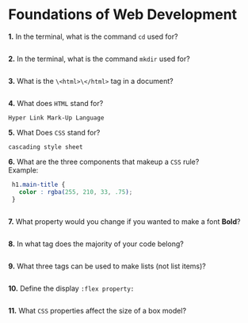 # Foundations of Web Development

**1.** In the terminal, what is the command `cd` used for?
<!-- enter you answer in the space below -->
```The 'cd' command stands for "change directory".

```

**2.** In the terminal, what is the command `mkdir` used for?
<!-- enter you answer in the space below -->
```The 'mkdir' command stands for "make directory".

```

**3.** What is the `\<html>\</html>` tag in a document?
<!-- enter you answer in the space below -->
```

```

**4.** What does `HTML` stand for?
<!-- enter you answer in the space below -->
```
Hyper Link Mark-Up Language
```

**5.** What Does `CSS` stand for?
<!-- enter you answer in the space below -->
```
cascading style sheet
```

**6.** What are the three components that makeup a `CSS` rule? <br> Example:
```css
 h1.main-title {
   color : rgba(255, 210, 33, .75);
 }
```
<!-- enter you answer in the space below -->
```

```

**7.** What property would you change if you wanted to make a font **Bold**?
<!-- enter you answer in the space below -->
```

```

**8.** In what tag does the majority of your code belong?
<!-- enter you answer in the space below -->
```

```

**9.** What three tags can be used to make lists (not list items)?
<!-- enter you answer in the space below -->
```

```

**10.** Define the display `:flex property:`
<!-- enter you answer in the space below -->
```

```

**11.** What `CSS` properties affect the size of a box model?
<!-- enter you answer in the space below -->
```

```
